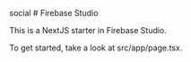 social # Firebase Studio

This is a NextJS starter in Firebase Studio.

To get started, take a look at src/app/page.tsx.
